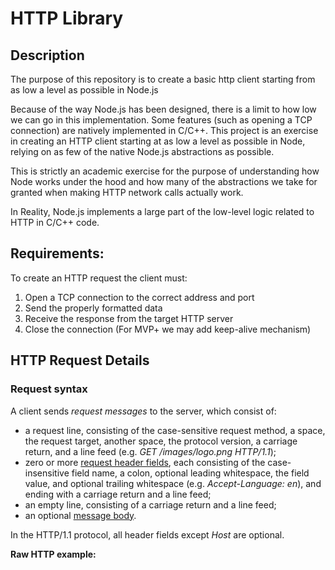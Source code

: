 # HTTP Library

## Description

The purpose of this repository is to create a basic http client starting from as low a level as possible in Node.js

Because of the way Node.js has been designed, there is a limit to how low we can go in this implementation. Some features (such as opening a TCP connection) are natively implemented in C/C++. This project is an exercise in creating an HTTP client starting at as low a level as possible in Node, relying on as few of the native Node.js abstractions as possible.

This is strictly an academic exercise for the purpose of understanding how Node works under the hood and how many of the abstractions we take for granted when making HTTP network calls actually work. 

In Reality, Node.js implements a large part of the low-level logic related to HTTP in C/C++ code.

## Requirements:

To create an HTTP request the client must: 

1. Open a TCP connection to the correct address and port
2. Send the properly formatted data
3. Receive the response from the target HTTP server
4. Close the connection (For MVP+ we may add keep-alive mechanism)

## HTTP Request Details

### Request syntax

A client sends  _request messages_  to the server, which consist of:

-   a request line, consisting of the case-sensitive request method, a  space, the request target, another space, the protocol version, a carriage return, and a  line feed (e.g.  _GET /images/logo.png HTTP/1.1_);
-   zero or more  [request header fields](https://en.wikipedia.org/wiki/HTTP_request_header_field "HTTP request header field"), each consisting of the case-insensitive field name, a colon, optional leading whitespace, the field value, and optional trailing whitespace (e.g.  _Accept-Language: en_), and ending with a carriage return and a line feed;
-   an empty line, consisting of a carriage return and a line feed;
-   an optional  [message body](https://en.wikipedia.org/wiki/HTTP_message_body "HTTP message body").

In the HTTP/1.1 protocol, all header fields except  _Host_  are optional.

**Raw HTTP example:**
```

```

